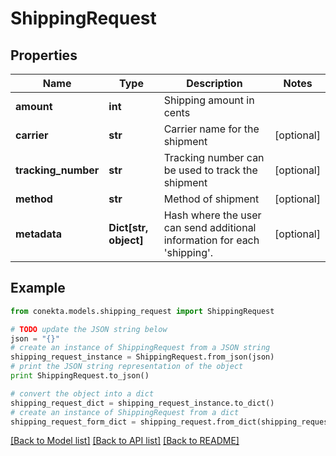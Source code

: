 # ShippingRequest


## Properties
Name | Type | Description | Notes
------------ | ------------- | ------------- | -------------
**amount** | **int** | Shipping amount in cents | 
**carrier** | **str** | Carrier name for the shipment | [optional] 
**tracking_number** | **str** | Tracking number can be used to track the shipment | [optional] 
**method** | **str** | Method of shipment | [optional] 
**metadata** | **Dict[str, object]** | Hash where the user can send additional information for each &#39;shipping&#39;. | [optional] 

## Example

```python
from conekta.models.shipping_request import ShippingRequest

# TODO update the JSON string below
json = "{}"
# create an instance of ShippingRequest from a JSON string
shipping_request_instance = ShippingRequest.from_json(json)
# print the JSON string representation of the object
print ShippingRequest.to_json()

# convert the object into a dict
shipping_request_dict = shipping_request_instance.to_dict()
# create an instance of ShippingRequest from a dict
shipping_request_form_dict = shipping_request.from_dict(shipping_request_dict)
```
[[Back to Model list]](../README.md#documentation-for-models) [[Back to API list]](../README.md#documentation-for-api-endpoints) [[Back to README]](../README.md)


